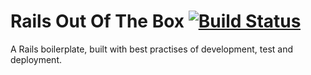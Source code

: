 # Rails Out Of The Box [![Build Status](https://travis-ci.org/xliiauo/rails-ootb.svg?branch=master)](https://travis-ci.org/xliiauo/rails-ootb)
A Rails boilerplate, built with best practises of development, test and deployment.
